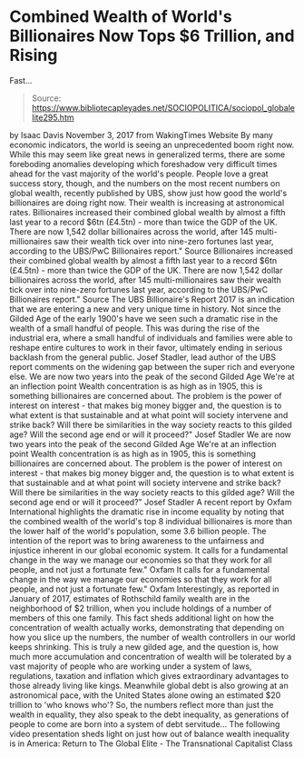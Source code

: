 # Combined Wealth of World's Billionaires Now Tops $6 Trillion, and Rising 
Fast...

> Source: https://www.bibliotecapleyades.net/SOCIOPOLITICA/sociopol_globalelite295.htm

by Isaac Davis November 3, 2017 from WakingTimes Website
By many economic indicators, the world is seeing an unprecedented boom right now.
While this may seem like great news in generalized terms, there are some foreboding anomalies developing which foreshadow very difficult times ahead for the vast majority of the world's people.
People love a great success story, though, and the numbers on the most recent numbers on global wealth, recently published by UBS, show just how good the world's billionaires are doing right now.
Their wealth is increasing at astronomical rates.
Billionaires increased their combined global wealth by almost a fifth last year to a record $6tn (£4.5tn) - more than twice the GDP of the UK. There are now 1,542 dollar billionaires across the world, after 145 multi-millionaires saw their wealth tick over into nine-zero fortunes last year, according to the UBS/PwC Billionaires report." Source
Billionaires increased their combined global wealth by almost a fifth last year to a record $6tn (£4.5tn) - more than twice the GDP of the UK.
There are now 1,542 dollar billionaires across the world, after 145 multi-millionaires saw their wealth tick over into nine-zero fortunes last year, according to the UBS/PwC Billionaires report."
Source
The UBS Billionaire's Report 2017 is an indication that we are entering a new and very unique time in history.
Not since the Gilded Age of the early 1900's have we seen such a dramatic rise in the wealth of a small handful of people.
This was during the rise of the industrial era, where a small handful of individuals and families were able to reshape entire cultures to work in their favor, ultimately ending in serious backlash from the general public.
Josef Stadler, lead author of the UBS report comments on the widening gap between the super rich and everyone else.
We are now two years into the peak of the second Gilded Age We're at an inflection point Wealth concentration is as high as in 1905, this is something billionaires are concerned about. The problem is the power of interest on interest - that makes big money bigger and, the question is to what extent is that sustainable and at what point will society intervene and strike back? Will there be similarities in the way society reacts to this gilded age? Will the second age end or will it proceed?" Josef Stadler
We are now two years into the peak of the second Gilded Age
We're at an inflection point Wealth concentration is as high as in 1905, this is something billionaires are concerned about.
The problem is the power of interest on interest - that makes big money bigger and, the question is to what extent is that sustainable and at what point will society intervene and strike back?
Will there be similarities in the way society reacts to this gilded age? Will the second age end or will it proceed?"
Josef Stadler
A recent report by Oxfam International highlights the dramatic rise in income equality by noting that the combined wealth of the world's top 8 individual billionaires is more than the lower half of the world's population, some 3.6 billion people.
The intention of the report was to bring awareness to the unfairness and injustice inherent in our global economic system.
It calls for a fundamental change in the way we manage our economies so that they work for all people, and not just a fortunate few." Oxfam
It calls for a fundamental change in the way we manage our economies so that they work for all people, and not just a fortunate few."
Oxfam
Interestingly, as reported in January of 2017, estimates of Rothschild family wealth are in the neighborhood of $2 trillion, when you include holdings of a number of members of this one family.
This fact sheds additional light on how the concentration of wealth actually works, demonstrating that depending on how you slice up the numbers, the number of wealth controllers in our world keeps shrinking.
This is truly a new gilded age, and the question is, how much more accumulation and concentration of wealth will be tolerated by a vast majority of people who are working under a system of laws, regulations, taxation and inflation which gives extraordinary advantages to those already living like kings.
Meanwhile global debt is also growing at an astronomical pace, with the United States alone owing an estimated $20 trillion to 'who knows who'?
So, the numbers reflect more than just the wealth in equality, they also speak to the debt inequality, as generations of people to come are born into a system of debt servitude...
The following video presentation sheds light on just how out of balance wealth inequality is in America:
Return to The Global Elite - The Transnational Capitalist Class
